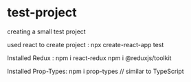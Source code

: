 # test-project

creating a small test project

used react to create project :
npx create-react-app test

Installed Redux :
npm i react-redux
npm i @reduxjs/toolkit

Installed Prop-Types:
npm i prop-types
// similar to TypeScript
